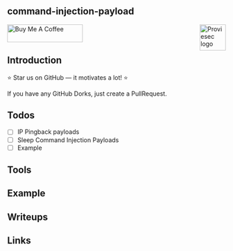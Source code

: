 ## command-injection-payload
<a href="https://proviesec.org/">
    <img src="https://avatars.githubusercontent.com/u/92156402?s=400&u=7fe0dbb9085a37818ee8c2b061432a9a69cbff42&v=4" alt="Proviesec logo" title="Proviesec" align="right" height="60" />
</a>
<a href="https://www.buymeacoffee.com/proviesec" target="_blank"><img src="https://cdn.buymeacoffee.com/buttons/default-orange.png" alt="Buy Me A Coffee" height="41" width="174"></a>


## Introduction 

:star: Star us on GitHub — it motivates a lot! :star:

If you have any GitHub Dorks, just create a PullRequest. 

## Todos

- [ ] IP Pingback payloads
- [ ] Sleep Command Injection Payloads
- [ ] Example 

## Tools

## Example 

## Writeups 

## Links
